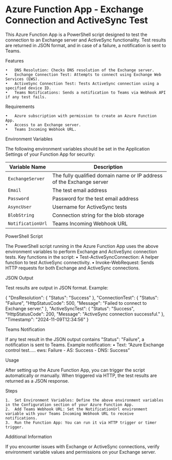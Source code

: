 # Azure Function App - Exchange Connection and ActiveSync Test

This Azure Function App is a PowerShell script designed to test the connection to an Exchange server and ActiveSync functionality. Test results are returned in JSON format, and in case of a failure, a notification is sent to Teams.

Features

	•	DNS Resolution: Checks DNS resolution of the Exchange server.
	•	Exchange Connection Test: Attempts to connect using Exchange Web Services (EWS).
	•	ActiveSync Connection Test: Tests ActiveSync connection using a specified device ID.
	•	Teams Notifications: Sends a notification to Teams via Webhook API if any test fails.

Requirements

	•	Azure subscription with permission to create an Azure Function App.
	•	Access to an Exchange server.
	•	Teams Incoming Webhook URL.

Environment Variables

The following environment variables should be set in the Application Settings of your Function App for security:

| Variable Name        | Description                                            |
|----------------------|--------------------------------------------------------|
| `ExchangeServer`     | The fully qualified domain name or IP address of the Exchange server |
| `Email`              | The test email address                                 |
| `Password`           | Password for the test email address                    |
| `AsyncUser`          | Username for ActiveSync tests                          |
| `BlobString`         | Connection string for the blob storage                 |
| `NotificationUrl`    | Teams Incoming Webhook URL                             |


PowerShell Script

The PowerShell script running in the Azure Function App uses the above environment variables to perform Exchange and ActiveSync connection tests. Key functions in the script:
	•	Test-ActiveSyncConnection: A helper function to test ActiveSync connectivity.
	•	Invoke-WebRequest: Sends HTTP requests for both Exchange and ActiveSync connections.

JSON Output

Test results are output in JSON format. Example:

{
    "DnsResolution": { "Status": "Success" },
    "ConnectionTest": { "Status": "Failure", "HttpStatusCode": 500, "Message": "Failed to connect to Exchange server." },
    "ActiveSyncTest": { "Status": "Success", "HttpStatusCode": 200, "Message": "ActiveSync connection successful." },
    "Timestamp": "2024-11-09T12:34:56"
}

Teams Notification

If any test result in the JSON output contains "Status": "Failure", a notification is sent to Teams. Example notification:
	•	Text: “Azure Exchange control test….. ews: Failure - AS: Success - DNS: Success”

Usage

After setting up the Azure Function App, you can trigger the script automatically or manually. When triggered via HTTP, the test results are returned as a JSON response.

Steps

	1.	Set Environment Variables: Define the above environment variables in the Configuration section of your Azure Function App.
	2.	Add Teams Webhook URL: Set the NotificationUrl environment variable with your Teams Incoming Webhook URL to receive notifications.
	3.	Run the Function App: You can run it via HTTP trigger or timer trigger.


Additional Information

If you encounter issues with Exchange or ActiveSync connections, verify environment variable values and permissions on your Exchange server.

